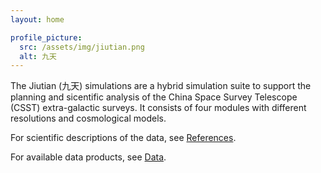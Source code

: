 ```yaml
---
layout: home

profile_picture:
  src: /assets/img/jiutian.png
  alt: 九天
---
```

The Jiutian (九天) simulations are a hybrid simulation suite to support the planning and sicentific analysis of the China Space Survey Telescope (CSST) extra-galactic surveys. It consists of four modules with different resolutions and cosmological models. 

For scientific descriptions of the data, see [References]({{site.baseurl}}/ref). 

For available data products, see [Data]({{site.baseurl}}/data).

<!-- ![Jiutian](/assets/img/jiutian-comb2.png) -->


